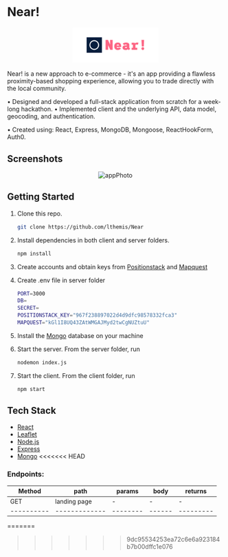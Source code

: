 # Near!

<p align="center">
  <img src="client/src/assets/cover.png" width="200"/>
</p>
Near! is a new approach to e-commerce - it's an app providing a flawless proximity-based shopping experience, allowing you to trade directly with the local community.

• Designed and developed a full-stack application from scratch for a week-long hackathon.
• Implemented client and the underlying API, data model, geocoding, and authentication.

• Created using: React, Express, MongoDB, Mongoose, ReactHookForm, Auth0.

## Screenshots

<p align="center">
  <img src="" alt="appPhoto" />
</p>

## Getting Started

1. Clone this repo.

    ```bash
    git clone https://github.com/lthemis/Near
    ```

2. Install dependencies in both client and server folders.

    ```bash
    npm install
    ```
3. Create accounts and obtain keys from [Positionstack](https://positionstack.com/) and [Mapquest](https://developer.mapquest.com/documentation/)
3. Create .env file in server folder

    ```bash
    PORT=3000
    DB=
    SECRET=
    POSITIONSTACK_KEY="967f238897022d4d9dfc98578332fca3"
    MAPQUEST="kGl1I8UQ43ZAtWMGAJMyd2twCgNUZtuU"
    ```


1. Install the [Mongo](https://www.mongodb.com/docs/manual/installation/) database on your machine


2. Start the server. From the server folder, run

    ```bash
    nodemon index.js
    ```

3. Start the client. From the client folder, run

    ```bash
    npm start
    ```

## Tech Stack

* [React](https://reactjs.org/)
* [Leaflet](https://leafletjs.com/)
* [Node.js](https://nodejs.org/)
* [Express](https://expressjs.com/)
* [Mongo](https://www.mongodb.com/)
<<<<<<< HEAD

### Endpoints:

| Method     | path          | params   | body   | returns   |
| ---------- | ------------- | -------- | ------ | --------- |
| GET        | landing page  | -        | -      | -         |
| ---------- | ------------- | -------- | ------ | --------- |
=======
>>>>>>> 9dc95534253ea72c6e6a923184b7b00dffc1e076
